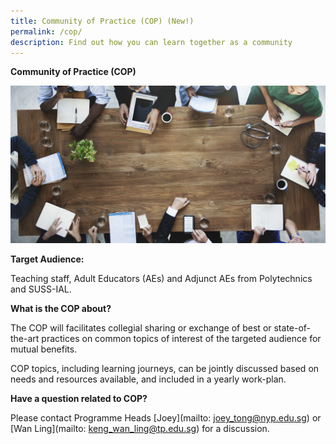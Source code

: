```yaml
---
title: Community of Practice (COP) (New!)
permalink: /cop/
description: Find out how you can learn together as a community
---
```

**Community of Practice (COP)**

![](/images/52333688_ML.jpg)

**Target Audience:** 

Teaching staff, Adult Educators (AEs) and Adjunct AEs from Polytechnics and SUSS-IAL.

**What is the COP about?**

The COP will facilitates collegial sharing or exchange of best or state-of-the-art practices on common topics of interest of the targeted audience for mutual benefits.

COP topics, including learning journeys, can be jointly discussed based on needs and resources available, and included in a yearly work-plan.

**Have a question related to COP?**

Please contact Programme Heads [Joey](mailto: joey_tong@nyp.edu.sg) or [Wan Ling](mailto: keng_wan_ling@tp.edu.sg) for a discussion.